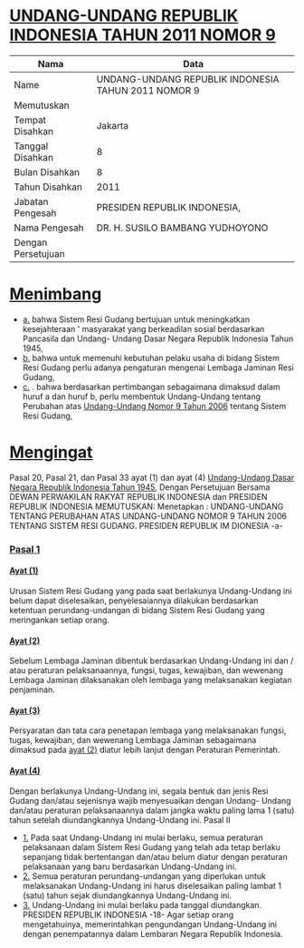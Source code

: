# [UNDANG-UNDANG REPUBLIK INDONESIA TAHUN 2011 NOMOR 9](http://example.org/legal/document/uu/2011/9)

| Nama | Data |
| ------ | ----- |
|Name|UNDANG-UNDANG REPUBLIK INDONESIA TAHUN 2011 NOMOR 9|
|Memutuskan||
|Tempat Disahkan|Jakarta|
|Tanggal Disahkan|8|
|Bulan Disahkan|8|
|Tahun Disahkan|2011|
|Jabatan Pengesah|PRESIDEN REPUBLIK INDONESIA,|
|Nama Pengesah|DR. H. SUSILO BAMBANG YUDHOYONO|
|Dengan Persetujuan||
# [Menimbang](http://example.org/legal/document/uu/2011/9/menimbang)

* [a.](http://example.org/legal/document/uu/2011/9/menimbang/point/a) bahwa Sistem Resi Gudang bertujuan untuk meningkatkan kesejahteraan ' masyarakat yang berkeadilan sosial berdasarkan Pancasila dan Undang- Undang Dasar Negara Republik Indonesia Tahun 1945,
* [b.](http://example.org/legal/document/uu/2011/9/menimbang/point/b) bahwa untuk memenuhi kebutuhan pelaku usaha di bidang Sistem Resi Gudang perlu adanya pengaturan mengenai Lembaga Jaminan Resi Gudang,
* [c.](http://example.org/legal/document/uu/2011/9/menimbang/point/c) . bahwa berdasarkan pertimbangan sebagaimana dimaksud dalam huruf a dan huruf b, perlu membentuk Undang-Undang tentang Perubahan atas [Undang-Undang Nomor 9 Tahun 2006](http://example.org/legal/document/uu/2006/9) tentang Sistem Resi Gudang,
# [Mengingat](http://example.org/legal/document/uu/2011/9/mengingat)
Pasal 20, Pasal 21, dan Pasal 33 ayat (1) dan ayat (4) [Undang-Undang Dasar Negara Republik Indonesia Tahun 1945](http://example.org/legal/document/uu), Dengan Persetujuan Bersama DEWAN PERWAKILAN RAKYAT REPUBLIK INDONESIA dan PRESIDEN REPUBLIK INDONESIA MEMUTUSKAN: Menetapkan : UNDANG-UNDANG TENTANG PERUBAHAN ATAS UNDANG-UNDANG NOMOR 9 TAHUN 2006 TENTANG SISTEM RESI GUDANG. PRESIDEN REPUBLIK IM DIONESIA -a-

### [Pasal 1](http://example.org/legal/document/uu/2011/9/pasal/0001)

#### [Ayat (1)](http://example.org/legal/document/uu/2011/9/pasal/0001/version/20110808/ayat/0001)
Urusan Sistem Resi Gudang yang pada saat berlakunya Undang-Undang ini belum dapat diselesaikan, penyelesaiannya dilakukan berdasarkan ketentuan perundang-undangan di bidang Sistem Resi Gudang yang meringankan setiap orang.

#### [Ayat (2)](http://example.org/legal/document/uu/2011/9/pasal/0001/version/20110808/ayat/0002)
Sebelum Lembaga Jaminan dibentuk berdasarkan Undang-Undang ini dan / atau peraturan pelaksanaannya, fungsi, tugas, kewajiban, dan wewenang Lembaga Jaminan dilaksanakan oleh lembaga yang melaksanakan kegiatan penjaminan.

#### [Ayat (3)](http://example.org/legal/document/uu/2011/9/pasal/0001/version/20110808/ayat/0003)
Persyaratan dan tata cara penetapan lembaga yang melaksanakan fungsi, tugas, kewajiban, dan wewenang Lembaga Jaminan sebagaimana dimaksud pada [ayat (2)](http://example.org/legal/document/uu/2011/9/pasal/0001/version/20110808/ayat/0002) diatur lebih lanjut dengan Peraturan Pemerintah.

#### [Ayat (4)](http://example.org/legal/document/uu/2011/9/pasal/0001/version/20110808/ayat/0004)
Dengan berlakunya Undang-Undang ini, segala bentuk dan jenis Resi Gudang dan/atau sejenisnya wajib menyesuaikan dengan Undang- Undang dan/atau peraturan pelaksanaannya dalam jangka waktu paling lama 1 (satu) tahun setelah diundangkannya Undang-Undang ini. Pasal II
* [1.](http://example.org/legal/document/uu/2011/9/pasal/0001/version/20110808/ayat/0004/point/0001) Pada saat Undang-Undang ini mulai berlaku, semua peraturan pelaksanaan dalam Sistem Resi Gudang yang telah ada tetap berlaku sepanjang tidak bertentangan dan/atau belum diatur dengan peraturan pelaksanaan yang baru berdasarkan Undang-Undang ini.
* [2.](http://example.org/legal/document/uu/2011/9/pasal/0001/version/20110808/ayat/0004/point/0002) Semua peraturan perundang-undangan yang diperlukan untuk melaksanakan Undang-Undang ini harus diselesaikan paling lambat 1 (satu) tahun sejak diundangkannya Undang-Undang ini.
* [3.](http://example.org/legal/document/uu/2011/9/pasal/0001/version/20110808/ayat/0004/point/0003) Undang-Undang ini mulai berlaku pada tanggal diundangkan. PRESIDEN REPUBLIK INDONESIA -18- Agar setiap orang mengetahuinya, memerintahkan pengundangan Undang-Undang ini dengan penempatannya dalam Lembaran Negara Republik Indonesia.
